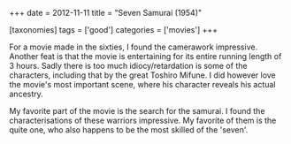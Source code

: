 +++
date = 2012-11-11
title = "Seven Samurai (1954)"

[taxonomies]
tags = ['good']
categories = ['movies']
+++

For a movie made in the sixties, I found the camerawork impressive.
Another feat is that the movie is entertaining for its entire running
length of 3 hours. Sadly there is too much idiocy/retardation is some of
the characters, including that by the great Toshiro Mifune. I did
however love the movie\'s most important scene, where his character
reveals his actual ancestry.

My favorite part of the movie is the search for the samurai. I found the
characterisations of these warriors impressive. My favorite of them is
the quite one, who also happens to be the most skilled of the \'seven\'.
